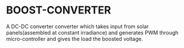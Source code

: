# BOOST-CONVERTER
A DC-DC converter converter which takes input from solar panels(assembled at constant irradiance) and generates PWM through micro-controller and gives the load the boosted voltage.  
